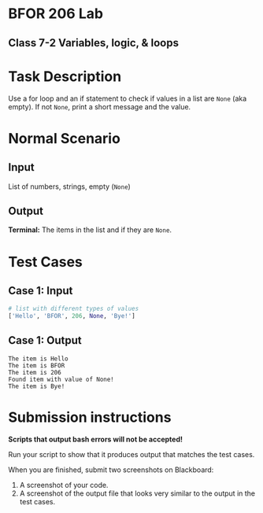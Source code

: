# BFOR 206 Lab
## Class 7-2 Variables, logic, & loops


# Task Description

Use a for loop and an if statement to
check if values in a list are `None` (aka empty). If
not `None`, print a short message and the value.

# Normal Scenario

## Input
List of numbers, strings, empty (`None`)

## Output
**Terminal:** The items in the list and if they are `None`.



# Test Cases

## Case 1: Input
```python
# list with different types of values
['Hello', 'BFOR', 206, None, 'Bye!']

```
## Case 1: Output
```
The item is Hello
The item is BFOR
The item is 206
Found item with value of None!
The item is Bye!
```


# Submission instructions

**Scripts that output bash errors will not be accepted!**

Run your script to show that it produces output that
matches the test cases.

When you are finished, submit two screenshots on Blackboard:
1.  A screenshot of your code.
2.  A screenshot of the output file that looks very
    similar to the output in the test cases.
